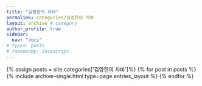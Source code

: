 ```yaml
---
title: "김영한의 자바"
permalink: categories/김영한의 자바
layout: archive # category
author_profile: true
sidebar:
  nav: "docs"
# types: posts
# taxononmy: Javascript
---
```


{% assign posts = site.categories['김영한의 자바']%}
{% for post in posts %}
  {% include archive-single.html type=page.entries_layout %}
{% endfor %}
